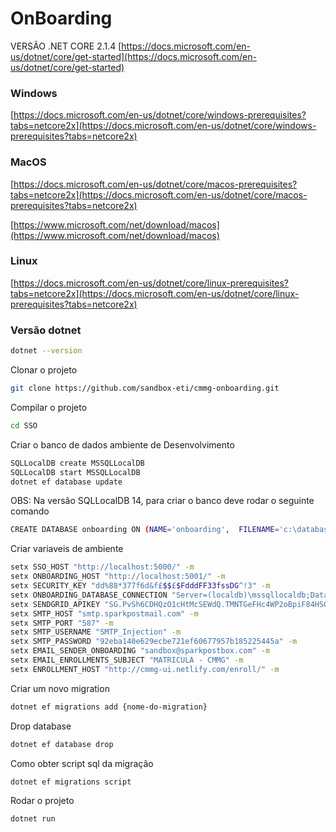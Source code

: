 # OnBoarding

VERSÃO .NET CORE 2.1.4
[https://docs.microsoft.com/en-us/dotnet/core/get-started](https://docs.microsoft.com/en-us/dotnet/core/get-started)

### Windows

[https://docs.microsoft.com/en-us/dotnet/core/windows-prerequisites?tabs=netcore2x](https://docs.microsoft.com/en-us/dotnet/core/windows-prerequisites?tabs=netcore2x)

### MacOS

[https://docs.microsoft.com/en-us/dotnet/core/macos-prerequisites?tabs=netcore2x](https://docs.microsoft.com/en-us/dotnet/core/macos-prerequisites?tabs=netcore2x)

[https://www.microsoft.com/net/download/macos](https://www.microsoft.com/net/download/macos)

### Linux

[https://docs.microsoft.com/en-us/dotnet/core/linux-prerequisites?tabs=netcore2x](https://docs.microsoft.com/en-us/dotnet/core/linux-prerequisites?tabs=netcore2x)


### Versão dotnet
```bash
dotnet --version
```

Clonar o projeto

```bash
git clone https://github.com/sandbox-eti/cmmg-onboarding.git
```

Compilar o projeto

```bash
cd SSO
```

Criar o banco de dados ambiente de Desenvolvimento
```bash
SQLLocalDB create MSSQLLocalDB 
SQLLocalDB start MSSQLLocalDB 
dotnet ef database update
```

OBS: Na versão SQLLocalDB 14, para criar o banco deve rodar o seguinte comando
```bash
CREATE DATABASE onboarding ON (NAME='onboarding',  FILENAME='c:\databases\onboarding.mdf')
```

Criar variaveis de ambiente
```bash
setx SSO_HOST "http://localhost:5000/" -m
setx ONBOARDING_HOST "http://localhost:5001/" -m
setx SECURITY_KEY "dd%88*377f6d&f£$$£$FdddFF33fssDG^!3" -m
setx ONBOARDING_DATABASE_CONNECTION "Server=(localdb)\mssqllocaldb;Database=onboarding;" -m
setx SENDGRID_APIKEY "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" -m
setx SMTP_HOST "smtp.sparkpostmail.com" -m
setx SMTP_PORT "587" -m
setx SMTP_USERNAME "SMTP_Injection" -m
setx SMTP_PASSWORD "92eba140e629ecbe721ef60677957b185225445a" -m
setx EMAIL_SENDER_ONBOARDING "sandbox@sparkpostbox.com" -m
setx EMAIL_ENROLLMENTS_SUBJECT "MATRICULA - CMMG" -m
setx ENROLLMENT_HOST "http://cmmg-ui.netlify.com/enroll/" -m
```

Criar um novo migration
```bash
dotnet ef migrations add {nome-do-migration}
```

Drop database
```bash
dotnet ef database drop
```

Como obter script sql da migração
```bash
dotnet ef migrations script
```

Rodar o projeto
```bash
dotnet run
```
